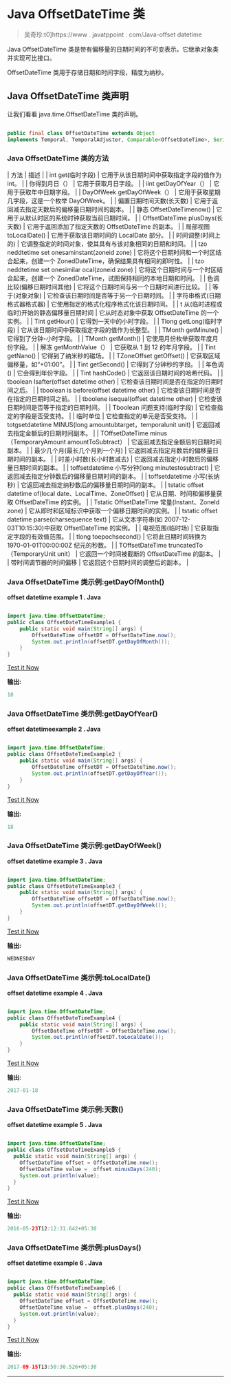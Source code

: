 # Java OffsetDateTime 类

> 吴奇珍:t0]https://www . javatppoint . com/Java-offset datetime

Java OffsetDateTime 类是带有偏移量的日期时间的不可变表示。它继承对象类并实现可比接口。

OffsetDateTime 类用于存储日期和时间字段，精度为纳秒。

## Java OffsetDateTime 类声明

让我们看看 java.time.OffsetDateTime 类的声明。

```java

public final class OffsetDateTime extends Object 
implements Temporal, TemporalAdjuster, Comparable<OffsetDateTime>, Serializable

```

### Java OffsetDateTime 类的方法

| 方法 | 描述 |
| int get(临时字段) | 它用于从该日期时间中获取指定字段的值作为 int。 |
| 你得到月日（） | 它用于获取月日字段。 |
| iint getDayOfYear（） | 它用于获取年中日期字段。 |
| DayOfWeek getDayOfWeek（） | 它用于获取星期几字段，这是一个枚举 DayOfWeek。 |
| 偏置日期时间天数(长天数) | 它用于返回减去指定天数后的偏移量日期时间的副本。 |
| 静态 OffsetDateTimenow() | 它用于从默认时区的系统时钟获取当前日期时间。 |
| OffsetDateTime plusDays(长天数) | 它用于返回添加了指定天数的 OffsetDateTime 的副本。 |
| 局部视图 toLocalDate() | 它用于获取该日期时间的 LocalDate 部分。 |
| 时间调整(时间上的) | 它调整指定的时间对象，使其具有与该对象相同的日期和时间。 |
| tzo neddtetime set onesaminstant(zoneid zone) | 它将这个日期时间和一个时区结合起来，创建一个 ZonedDateTime，确保结果具有相同的即时性。 |
| tzo neddtetime set onesimilar ocal(zoneid zone) | 它将这个日期时间与一个时区结合起来，创建一个 ZonedDateTime，试图保持相同的本地日期和时间。 |
| 色调比较(偏移日期时间其他) | 它将这个日期时间与另一个日期时间进行比较。 |
| 等于(对象对象) | 它检查该日期时间是否等于另一个日期时间。 |
| 字符串格式(日期格式器格式器) | 它使用指定的格式化程序格式化该日期时间。 |
| t 从(临时进程或临时)开始的静态偏移量日期时间 | 它从时态对象中获取 OffsetDateTime 的一个实例。 |
| Tint getHour() | 它得到一天中的小时字段。 |
| Tlong getLong(临时字段) | 它从该日期时间中获取指定字段的值作为长整型。 |
| TMonth getMinute() | 它得到了分钟-小时字段。 |
| TMonth getMonth() | 它使用月份枚举获取年度月份字段。 |
| 解冻 getMonthValue（） | 它获取从 1 到 12 的年月字段。 |
| Tint getNano() | 它得到了纳米秒的磁场。 |
| TZoneOffset getOffset() | 它获取区域偏移量，如“+01:00”。 |
| Tint getSecond() | 它得到了分钟秒的字段。 |
| 年色调() | 它会得到年份字段。 |
| Tint hashCode() | 它返回该日期时间的哈希代码。 |
| tboolean Isafter(offset datetime other) | 它检查该日期时间是否在指定的日期时间之后。 |
| tboolean is before(offset datetime other) | 它检查该日期时间是否在指定的日期时间之前。 |
| tboolene isequal(offset datetime other) | 它检查该日期时间是否等于指定的日期时间。 |
| Tboolean 问题支持(临时字段) | 它检查指定的字段是否受支持。 |
| 临时单位 | 它检查指定的单元是否受支持。 |
| totgsetdatetime MINUS(long amountubtarget，temporalunit unit) | 它返回减去指定金额后的日期时间副本。 |
| TOffsetDateTime minus（TemporaryAmount amountToSubtract） | 它返回减去指定金额后的日期时间副本。 |
| 最少几个月(最长几个月到一个月) | 它返回减去指定月数后的偏移量日期时间的副本。 |
| 时差小时数(长小时数减去) | 它返回减去指定小时数后的偏移量日期时间的副本。 |
| toffsetdatetime 小写分钟(long minutestosubtract) | 它返回减去指定分钟数后的偏移量日期时间的副本。 |
| toffsetdatetime 小写(长纳秒) | 它返回减去指定纳秒数后的偏移量日期时间的副本。 |
| tstatic offset datetime of(local date、LocalTime、ZoneOffset) | 它从日期、时间和偏移量获取 OffsetDateTime 的实例。 |
| Tstatic OffsetDateTime 常量(Instant、ZoneId zone) | 它从即时和区域标识中获取一个偏移日期时间的实例。 |
| tstatic offset datetime parse(charsequence text) | 它从文本字符串(如 2007-12-03T10:15:30)中获取 OffsetDateTime 的实例。 |
| 电视范围(临时场) | 它获取指定字段的有效值范围。 |
| tlong toepochsecond() | 它将此日期时间转换为 1970-01-01T00:00:00Z 纪元的秒数。 |
| TOffsetDateTime truncatedTo（TemporaryUnit unit） | 它返回一个时间被截断的 OffsetDateTime 的副本。 |
| 带时间调节器的时间偏移 | 它返回这个日期时间的调整后的副本。 |

### Java OffsetDateTime 类示例:getDayOfMonth()

**offset datetime example 1 . Java**

```java

import java.time.OffsetDateTime;
public class OffsetDateTimeExample1 {
	public static void main(String[] args) {
		OffsetDateTime offsetDT = OffsetDateTime.now();
		System.out.println(offsetDT.getDayOfMonth());
	}
}

```

[Test it Now](https://compiler.javatpoint.com/opr/test.jsp?filename=OffsetDateTimeExample1)

**输出:**

```java
18

```

### Java OffsetDateTime 类示例:getDayOfYear()

**offset datetimeexample 2 . Java**

```java

import java.time.OffsetDateTime;
public class OffsetDateTimeExample2 {
	public static void main(String[] args) {
		OffsetDateTime offsetDT = OffsetDateTime.now();
		System.out.println(offsetDT.getDayOfYear());
	}
}

```

[Test it Now](https://compiler.javatpoint.com/opr/test.jsp?filename=OffsetDateTimeExample2)

**输出:**

```java
18

```

### Java OffsetDateTime 类示例:getDayOfWeek()

**offset datetime example 3 . Java**

```java

import java.time.OffsetDateTime;
public class OffsetDateTimeExample3 {
	public static void main(String[] args) {
		OffsetDateTime offsetDT = OffsetDateTime.now();
		System.out.println(offsetDT.getDayOfWeek());
	}
}

```

[Test it Now](https://compiler.javatpoint.com/opr/test.jsp?filename=OffsetDateTimeExample3)

**输出:**

```java
WEDNESDAY

```

### Java OffsetDateTime 类示例:toLocalDate()

**offset datetime example 4 . Java**

```java

import java.time.OffsetDateTime;
public class OffsetDateTimeExample4 {
	public static void main(String[] args) {
		OffsetDateTime offsetDT = OffsetDateTime.now();
		System.out.println(offsetDT.toLocalDate());
	}
}

```

[Test it Now](https://compiler.javatpoint.com/opr/test.jsp?filename=OffsetDateTimeExample4)

**输出:**

```java
2017-01-18

```

### Java OffsetDateTime 类示例:天数()

**offset datetime example 5 . Java**

```java

import java.time.OffsetDateTime;
public class OffsetDateTimeExample5 {
  public static void main(String[] args) {
    OffsetDateTime offset = OffsetDateTime.now();
    OffsetDateTime value =  offset.minusDays(240);
    System.out.println(value);
  }	
}

```

[Test it Now](https://compiler.javatpoint.com/opr/test.jsp?filename=OffsetDateTimeExample5)

**输出:**

```java
2016-05-23T12:12:31.642+05:30	

```

### Java OffsetDateTime 类示例:plusDays()

**offset datetime example 6 . Java**

```java

import java.time.OffsetDateTime;
public class OffsetDateTimeExample6 {
  public static void main(String[] args) {
    OffsetDateTime offset = OffsetDateTime.now();
    OffsetDateTime value =  offset.plusDays(240);
    System.out.println(value);
  }
}

```

[Test it Now](https://compiler.javatpoint.com/opr/test.jsp?filename=OffsetDateTimeExample6)

**输出:**

```java
2017-09-15T13:50:30.526+05:30

```

* * *